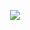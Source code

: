 <p align="center">
  <img src="https://user-images.githubusercontent.com/20463385/152892744-6f3809cf-5f0a-4766-9fdf-de2c6ba154ce.png">
</p>

